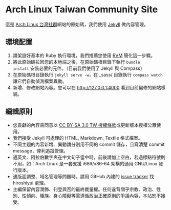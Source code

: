 # Arch Linux Taiwan Community Site

這是 [Arch Linux 台灣社群](http://archlinux.tw)網站的原始碼，我們使用 [Jekyll](http://jekyllrb.com) 做內容管理。

## 環境配置

1. 請架設好基本的 Ruby 執行環境，我們推薦您使用 [RVM](https://rvm.io/) 簡化這一步驟。
2. 將此原始碼拉回您的本地端之後，在原始碼根目錄下執行 <code>bundle install</code> 安裝必要的元件。（目前我們使用了 Jekyll 與 Compass）
3. 在原始碼根目錄執行 <code>jekyll serve -w</code>，在 _sass/ 目錄執行 <code>compass watch</code> 讓它們自動偵測檔案異動。
4. 新增、修改網站內容。您可以在 http://127.0.0.1:4000 看到目前編修的網站樣貌。

## 編輯原則

* 您貢獻的內容需同意以 [CC BY-SA 3.0 TW 授權條款](http://creativecommons.org/licenses/by-sa/3.0/tw/)或更新版本授權公眾使用。
* 我們接受 Jekyll 可處理的 HTML, Markdown, Textile 格式檔案。
* 不同主題的內容新增、異動請分別用不同的 commit 儲存，且寫清楚 commit message，俾利追蹤管理。
* 遇英文、阿拉伯數字夾在中文句子當中時，前後請加上空白，若遇標點符號則不用，如：Arch Linux 是一套支援 i686/x86-64 架構的通用 GNU/Linux 發行版本。
* 遇版面調整、域名管理等問題時，請用 GitHub 內建的 [issue tracker](https://github.com/hiroshiyui/archlinux-taiwan-site/issues) 找 hiroshiyui 處理。
* 主編保留內容潤飾、刊登與否的最終裁量權。任何違背關乎宗教、政治、性別、性傾向、種族、身心障礙等需遵循政治正確原則的爭議內容，本站恕不接受。
